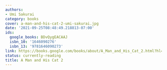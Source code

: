 ```yaml
---
authors:
- Umi Sakurai
category: books
cover: a-man-and-his-cat-2-umi-sakurai.jpg
date: '2021-09-25T08:48:49.218813-07:00'
ids:
  google_books: BDvQygEACAAJ
  isbn_10: '1646090276'
  isbn_13: '9781646090273'
link: https://books.google.com/books/about/A_Man_and_His_Cat_2.html?hl=&id=BDvQygEACAAJ
status: currently-reading
title: A Man and His Cat 2
---
```

